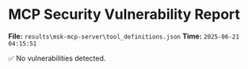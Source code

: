 # MCP Security Vulnerability Report
**File:** `results\msk-mcp-server\tool_definitions.json`
**Time:** `2025-06-21 04:15:51`

✅ No vulnerabilities detected.